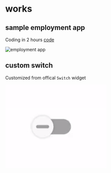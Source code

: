 # works


## sample employment app

Coding in 2 hours
[code](https://github.com/lpylpyleo/works/tree/master/sample_employment_app)

![employment app](./screenshots/interview_app.gif)


## custom switch
Customized from offical `Switch` widget


![custom_switch](./screenshots/custom_switch.gif)

